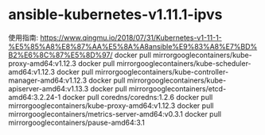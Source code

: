 # ansible-kubernetes-v1.11.1-ipvs
使用指南: https://www.qingmu.io/2018/07/31/Kubernetes-v1-11-1-%E5%85%A8%E8%87%AA%E5%8A%A8ansible%E9%83%A8%E7%BD%B2%E6%8C%87%E5%8D%97/
docker pull mirrorgooglecontainers/kube-proxy-amd64:v1.12.3
docker pull mirrorgooglecontainers/kube-scheduler-amd64:v1.12.3
docker pull mirrorgooglecontainers/kube-controller-manager-amd64:v1.12.3
docker pull mirrorgooglecontainers/kube-apiserver-amd64:v1.13.3
docker pull mirrorgooglecontainers/etcd-amd64:3.2.24-1
docker pull coredns/coredns:1.2.6
docker pull mirrorgooglecontainers/kube-proxy-amd64:v1.12.3
docker pull mirrorgooglecontainers/metrics-server-amd64:v0.3.1
docker pull mirrorgooglecontainers/pause-amd64:3.1